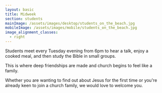 ```yaml
---
layout: basic
title: Midweek
section: students
mainImage: /assets/images/desktop/students_on_the_beach.jpg
mobileImage: /assets/images/mobile/students_on_the_beach.jpg
image_alignment_classes:
  - right
---
```

Students meet every Tuesday evening from 6pm to hear a talk, enjoy a cooked meal, and then study the Bible in small groups.

This is where deep friendships are made and church begins to feel like a family.

Whether you are wanting to find out about Jesus for the first time or you're already keen to join a church family, we would love to welcome you.
